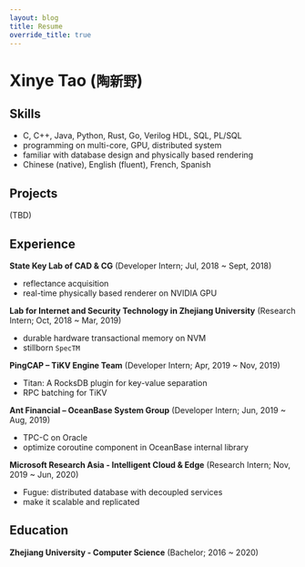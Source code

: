 ```yaml
---
layout: blog
title: Resume
override_title: true
---
```


# Xinye Tao (`陶新野`)

## Skills

- C, C++, Java, Python, Rust, Go, Verilog HDL, SQL, PL/SQL
- programming on multi-core, GPU, distributed system
- familiar with database design and physically based rendering
- Chinese (native), English (fluent), French, Spanish

## Projects

(TBD)

## Experience

**State Key Lab of CAD & CG** (Developer Intern; Jul, 2018 ~ Sept, 2018)
  - reflectance acquisition
  - real-time physically based renderer on NVIDIA GPU

**Lab for Internet and Security Technology in Zhejiang University** (Research Intern; Oct, 2018 ~ Mar, 2019)
  - durable hardware transactional memory on NVM
  - stillborn `SpecTM`

**PingCAP – TiKV Engine Team** (Developer Intern; Apr, 2019 ~ Nov, 2019)
  - Titan: A RocksDB plugin for key-value separation
  - RPC batching for TiKV

**Ant Financial – OceanBase System Group** (Developer Intern; Jun, 2019 ~ Aug, 2019)
  - TPC-C on Oracle
  - optimize coroutine component in OceanBase internal library

**Microsoft Research Asia - Intelligent Cloud & Edge** (Research Intern; Nov, 2019 ~ Jun, 2020)
  - Fugue: distributed database with decoupled services
  - make it scalable and replicated

## Education

**Zhejiang University - Computer Science** (Bachelor; 2016 ~ 2020)
